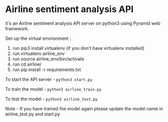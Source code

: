 # Airline sentiment analysis API
it's an Airline sentiment analysis API server on python3 using Pyramid web framework.

Set-up the virtual environment :

1. run pip3 install virtualenv (if you don't have virtualenv installed)
2. run virtualenv airline_env
3. run source airline_env/bin/activate
4. run cd airline/
5. run pip install -r requirements.txt

To start the API server -
`python3 start.py`

To train the model -
`python3 airline_train.py`

To test the model -
`python3 airline_test.py`

Note - If you have trained the model again please update the model name in airline_test.py and start.py

